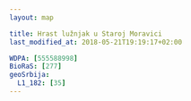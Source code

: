 ```yaml
---
layout: map

title: Hrast lužnjak u Staroj Moravici
last_modified_at: 2018-05-21T19:19:17+02:00

WDPA: [555588998]
BioRaS: [277]
geoSrbija:
  L1_182: [35]
---
```

